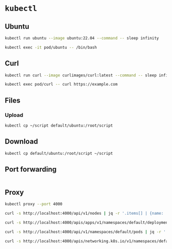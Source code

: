 # `kubectl`

## Ubuntu

```sh
kubectl run ubuntu --image ubuntu:22.04 --command -- sleep infinity
```

```sh
kubectl exec -it pod/ubuntu -- /bin/bash
```

## Curl

```sh
kubectl run curl --image curlimages/curl:latest --command -- sleep infinity
```

```sh
kubectl exec pod/curl -- curl https://example.com
```

## Files

### Upload

```sh
kubectl cp ~/script default/ubuntu:/root/script
```

## Download

```sh
kubectl cp default/ubuntu:/root/script ~/script
```

## Port forwarding

```sh

```

## Proxy

```sh
kubectl proxy --port 4000
```

```sh
curl -s http://localhost:4000/api/v1/nodes | jq -r '.items[] | {name: .metadata.name, spec: .spec, capacity: .status.capacity, allocatable: .status.allocatable}'
```

```sh
curl -s http://localhost:4000/apis/apps/v1/namespaces/default/deployments | jq -r '.items[].metadata.name'
```

```sh
curl -s http://localhost:4000/api/v1/namespaces/default/pods | jq -r '.items[].metadata.name'
```

```sh
curl -s http://localhost:4000/apis/networking.k8s.io/v1/namespaces/default/ingresses | jq -r '.items[] | {name: .metadata.name, spec: .spec, status: .status}'
```
